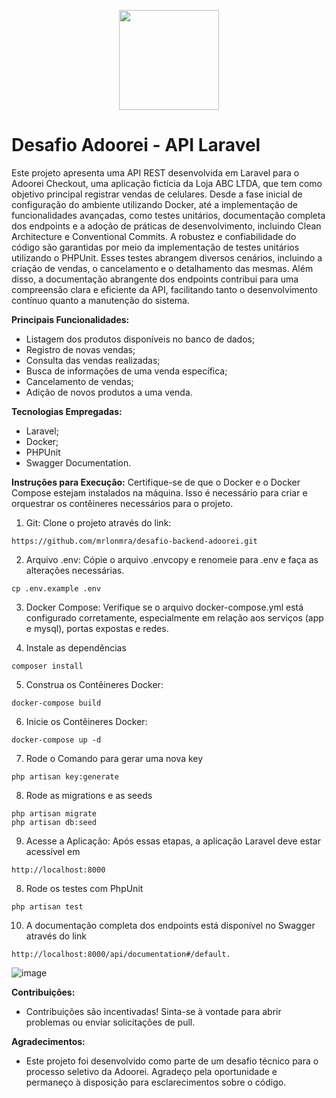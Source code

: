<p align="center" dir="auto">

<img src="https://camo.githubusercontent.com/cf25d81ab5acf028eda0aa2d361aca96198ef9d789a12a7e9b9931c8c799e297/68747470733a2f2f61646f6f7265692e73332e75732d656173742d322e616d617a6f6e6177732e636f6d2f696d616765732f6c6f6a655f74657374655f6c6f676f61646f6f7265695f313636323437363636332e706e67" width="160" data-canonical-src="https://adoorei.s3.us-east-2.amazonaws.com/images/loje_teste_logoadoorei_1662476663.png" style="max-width: 100%;">
</p>

# Desafio Adoorei - API Laravel

Este projeto apresenta uma API REST desenvolvida em Laravel para o Adoorei Checkout, uma aplicação fictícia da Loja ABC LTDA, que tem como objetivo principal registrar vendas de celulares. Desde a fase inicial de configuração do ambiente utilizando Docker, até a implementação de funcionalidades avançadas, como testes unitários, documentação completa dos endpoints e a adoção de práticas de desenvolvimento, incluindo Clean Architecture e Conventional Commits.
A robustez e confiabilidade do código são garantidas por meio da implementação de testes unitários utilizando o PHPUnit. Esses testes abrangem diversos cenários, incluindo a criação de vendas, o cancelamento e o detalhamento das mesmas. Além disso, a documentação abrangente dos endpoints contribui para uma compreensão clara e eficiente da API, facilitando tanto o desenvolvimento contínuo quanto a manutenção do sistema.

**Principais Funcionalidades:**
- Listagem dos produtos disponíveis no banco de dados;
- Registro de novas vendas;
- Consulta das vendas realizadas;
- Busca de informações de uma venda específica;
- Cancelamento de vendas;
- Adição de novos produtos a uma venda.

**Tecnologias Empregadas:**
- Laravel;
- Docker;
- PHPUnit
- Swagger Documentation.

**Instruções para Execução:**
Certifique-se de que o Docker e o Docker Compose estejam instalados na máquina. Isso é necessário para criar e orquestrar os contêineres necessários para o projeto.


1. Git: Clone o projeto através do link:
```
https://github.com/mrlonmra/desafio-backend-adoorei.git
```
2. Arquivo .env: Cópie o arquivo .envcopy e renomeie para .env e faça as alterações necessárias.
```
cp .env.example .env
```

3. Docker Compose: Verifique se o arquivo docker-compose.yml está configurado corretamente, especialmente em relação aos serviços (app e mysql), portas expostas e redes.
   
4. Instale as dependências
```
composer install
```
5.  Construa os Contêineres Docker:
```
docker-compose build
```
6. Inicie os Contêineres Docker:
```
docker-compose up -d
```
7. Rode o Comando para gerar uma nova key
```
php artisan key:generate
```
08. Rode as migrations e as seeds
```
php artisan migrate
php artisan db:seed
```
09. Acesse a Aplicação: Após essas etapas, a aplicação Laravel deve estar acessível em
```
http://localhost:8000
```
08. Rode os testes com PhpUnit
```
php artisan test
```
10. A documentação completa dos endpoints está disponível no Swagger através do link
```
http://localhost:8000/api/documentation#/default.
```
![image](https://github.com/mrlonmra/desafio-backend-adoorei/assets/26064875/c0520ffa-f0db-4350-8715-62fa34725b27)

 
**Contribuições:**
- Contribuições são incentivadas! Sinta-se à vontade para abrir problemas ou enviar solicitações de pull.

**Agradecimentos:**
- Este projeto foi desenvolvido como parte de um desafio técnico para o processo seletivo da Adoorei. Agradeço pela oportunidade e permaneço à disposição para esclarecimentos sobre o código.
